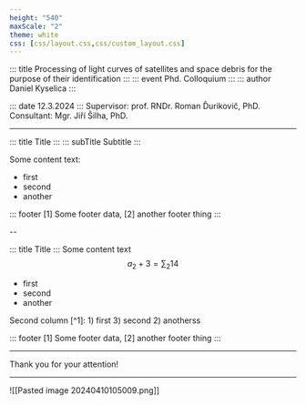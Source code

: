```yaml
---
height: "540" 
maxScale: "2"
theme: white
css: [css/layout.css,css/custom_layout.css]
---
```

<!-- slide template="[[title-slide]]" -->

::: title
Processing of light curves of satellites and space debris for the purpose of their identification
:::
::: event
Phd. Colloquium
:::
::: author
Daniel Kyselica
:::

::: date
12.3.2024
:::
Supervisor: prof. RNDr. Roman Ďurikovič, PhD. <br>
Consultant: Mgr. Jiří Šilha, PhD. 

---
<!-- slide template="[[basic-slide]]" -->

::: title
Title
:::
::: subTitle
Subtitle
:::

Some content text:
+ first
+ second
+ another


::: footer
[1] Some footer data, [2] another footer thing
::: 

--
<!-- slide template="[[basic-nosubtitle]]" -->

::: title
Title
:::
<grid drag="50 100" drop="0 0" align="left" pad="0px 20px">
Some content text
$$a_2 + 3 = \sum_2 14$$
+ first
+ second
+ another
</grid>

<grid drag="50 100" drop="50 0" align="left" pad="0px 20px"> 
Second column [^1]:
1) first
3) second
2) anotherss 
</grid>

::: footer
[1] Some footer data, [2] another footer thing
::: 

---
  Thank you for your attention! <!-- element class="title" -->

---

![[Pasted image 20240410105009.png]]